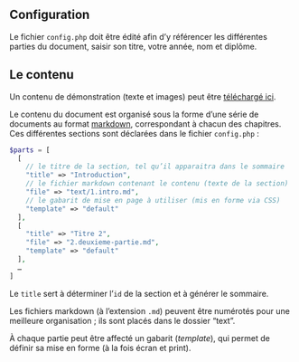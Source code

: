 

## Configuration

Le fichier `config.php` doit être édité afin d’y référencer les différentes parties du document, saisir son titre, votre année, nom et diplôme.

## Le contenu

Un contenu de démonstration (texte et images) peut être [téléchargé ici](https://ateliers.esad-pyrenees.fr/pagetypetoprint/demo-base.zip). 

Le contenu du document est organisé sous la forme d’une série de documents au format [markdown](#markdown), correspondant à chacun des chapitres. Ces différentes sections sont déclarées dans le fichier `config.php` :

```php
$parts = [
  [
    // le titre de la section, tel qu’il apparaitra dans le sommaire
    "title" => "Introduction", 
    // le fichier markdown contenant le contenu (texte de la section)
    "file" => "text/1.intro.md", 
    // le gabarit de mise en page à utiliser (mis en forme via CSS)
    "template" => "default" 
  ],
  [
    "title" => "Titre 2",
    "file" => "2.deuxieme-partie.md",
    "template" => "default"
  ],
  …
]
```

Le `title` sert à déterminer l’`id` de la section et à générer le sommaire.

Les fichiers markdown (à l’extension `.md`) peuvent être numérotés pour une meilleure organisation ; ils sont placés dans le dossier “text”.

À chaque partie peut être affecté un gabarit (*template*), qui permet de définir sa mise en forme (à la fois écran et print).


